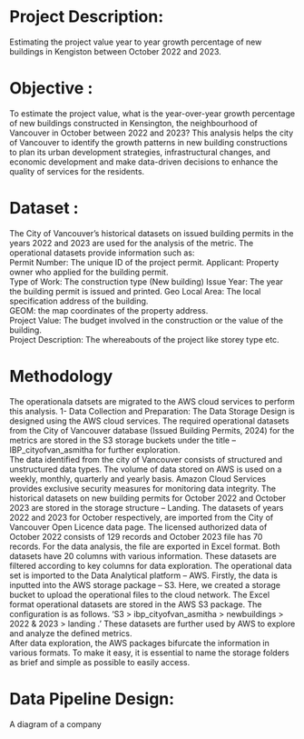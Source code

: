 # Project Description:
Estimating the project value year to year growth percentage of new buildings in Kengiston between October 2022 and 2023.   
# Objective : 
To estimate the project value, what is the year-over-year growth percentage of new buildings constructed in Kensington, the neighbourhood of Vancouver in October between 2022 and 2023? 
This analysis helps the city of Vancouver to identify the growth patterns in new building constructions to plan its urban development strategies, infrastructural changes, and economic development and make data-driven decisions to enhance the quality of services for the residents. 
# Dataset : 
The City of Vancouver’s historical datasets on issued building permits in the years 2022 and 2023 are used for the analysis of the metric. The operational datasets provide information such as:  
Permit Number: The unique ID of the project permit. 
Applicant: Property owner who applied for the building permit.  
Type of Work: The construction type (New building) 
Issue Year: The year the building permit is issued and printed. 
Geo Local Area: The local specification address of the building.  
GEOM: the map coordinates of the property address.  
Project Value: The budget involved in the construction or the value of the building.  
Project Description: The whereabouts of the project like storey type etc. 
# Methodology 
The operationala datsets are migrated to the AWS cloud services to perform this analysis. 
1-	Data Collection and Preparation:
The Data Storage Design is designed using the AWS cloud services. The required operational datasets from the City of Vancouver database (Issued Building Permits, 2024) for the metrics are stored in the S3 storage buckets under the title – IBP_cityofvan_asmitha for further exploration.  
The data identified from the city of Vancouver consists of structured and unstructured data types. The volume of data stored on AWS is used on a weekly, monthly, quarterly and yearly basis. Amazon Cloud Services provides exclusive security measures for monitoring data integrity. The historical datasets on new building permits for October 2022 and October 2023 are stored in the storage structure – Landing. 
The datasets of years 2022 and 2023 for October respectively, are imported from the City of Vancouver Open Licence data page. The licensed authorized data of October 2022 consists of 129 records and October 2023 file has 70 records. For the data analysis, the file are exported in Excel format. Both datasets have 20 columns with various information. These datasets are filtered according to key columns for data exploration.
The operational data set is imported to the Data Analytical platform – AWS. Firstly, the data is inputted into the AWS storage package – S3. Here, we created a storage bucket to upload the operational files to the cloud network. 
The Excel format operational datasets are stored in the AWS S3 package. The configuration is as follows. 
‘S3 > ibp_cityofvan_asmitha > newbuildings >  2022 & 2023 > landing .’ 
These datasets are further used by AWS to explore and analyze the defined metrics.  
After data exploration, the AWS packages bifurcate the information in various formats. To make it easy, it is essential to name the storage folders as brief and simple as possible to easily access. 
# Data Pipeline Design:
A diagram of a company

